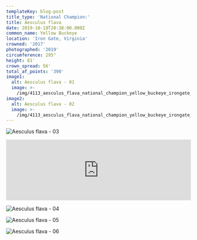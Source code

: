 ```yaml
---
templateKey: blog-post
title_type: 'National Champion:'
title: Aesculus flava
date: 2019-10-19T20:38:00.000Z
common_name: Yellow Buckeye
location: 'Iron Gate, Virginia'
crowned: '2017'
photographed: '2019'
circumference: 295"
height: 81'
crown_spread: 56'
total_af_points: '390'
image1:
  alt: Aesculus flava - 01
  image: >-
    /img/4113_aesculus_flava_national_champion_yellow_buckeye_irongate_va_10_10_2019_american_forests_brian_kelley_full.jpg
image2:
  alt: Aesculus flava - 02
  image: >-
    /img/4113_aesculus_flava_national_champion_yellow_buckeye_irongate_va_10_10_2019_american_forests_brian_kelley_major_limb.jpg
---
```

![Aesculus flava - 03](/img/4113_aesculus_flava_national_champion_yellow_buckeye_irongate_va_10_10_2019_american_forests_brian_kelley_hollow.jpg)

<iframe width="100%" height="166" scrolling="no" frameborder="no" allow="autoplay" src="https://w.soundcloud.com/player/?url=https%3A//api.soundcloud.com/tracks/718520314&color=%23ff5500&auto_play=false&hide_related=false&show_comments=true&show_user=true&show_reposts=false&show_teaser=true"></iframe>

![Aesculus flava - 04](/img/4113_aesculus_flava_national_champion_yellow_buckeye_irongate_va_10_10_2019_american_forests_brian_kelley_scale.jpg)

![Aesculus flava - 05](/img/4113_aesculus_flava_national_champion_yellow_buckeye_irongate_va_10_10_2019_american_forests_brian_kelley_fruit.jpg)

![Aesculus flava - 06](/img/4113_aesculus_flava_national_champion_yellow_buckeye_irongate_va_10_10_2019_american_forests_brian_kelley_base_2.jpg)
